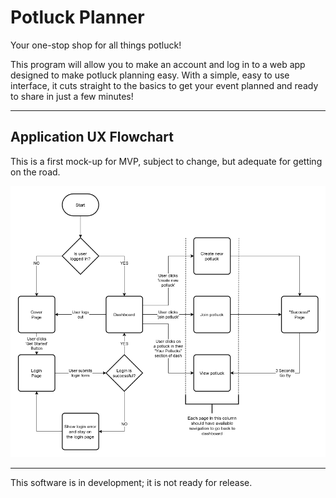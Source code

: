 # Potluck Planner

Your one-stop shop for all things potluck!

This program will allow you to make an account and log in to a web app designed to make potluck planning easy. With a simple, easy to use interface, it cuts straight to the basics to get your event planned and ready to share in just a few minutes!

---

## Application UX Flowchart

This is a first mock-up for MVP, subject to change, but adequate for getting on the road.

![planner-ux-flowchart](https://raw.githubusercontent.com/Build-Week-Potluck-Planner-ft-4/front-end/main/src/references/potluck-planner-state-flowchart.drawio.png)

---

This software is in development; it is not ready for release.
